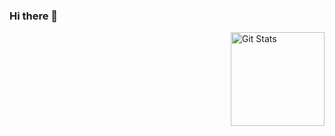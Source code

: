 ### Hi there 👋

<a href="https://github.com/memachado">
<img alt="Git Stats" src="https://github-readme-stats.vercel.app/api?username=memachado&count_private=true&show_icons=true" align="right" height="150" />
</a>
